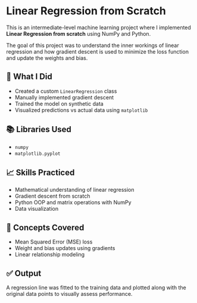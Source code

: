 # Linear Regression from Scratch

This is an intermediate-level machine learning project where I implemented **Linear Regression from scratch** using NumPy and Python.

The goal of this project was to understand the inner workings of linear regression and how gradient descent is used to minimize the loss function and update the weights and bias.

## 🔧 What I Did

* Created a custom `LinearRegression` class
* Manually implemented gradient descent
* Trained the model on synthetic data
* Visualized predictions vs actual data using `matplotlib`

## 📚 Libraries Used

* `numpy`
* `matplotlib.pyplot`

## 📈 Skills Practiced

* Mathematical understanding of linear regression
* Gradient descent from scratch
* Python OOP and matrix operations with NumPy
* Data visualization

## 🧠 Concepts Covered

* Mean Squared Error (MSE) loss
* Weight and bias updates using gradients
* Linear relationship modeling

## ✅ Output

A regression line was fitted to the training data and plotted along with the original data points to visually assess performance.

